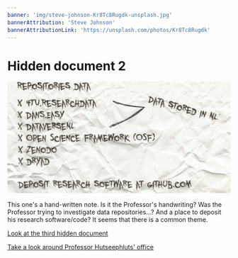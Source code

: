 ```yaml
---
banner: 'img/steve-johnson-Kr8Tc8Rugdk-unsplash.jpg'
bannerAttribution: 'Steve Johnson'
bannerAttributionLink: 'https://unsplash.com/photos/Kr8Tc8Rugdk'
---
```


# Hidden document 2

![](./crumple.jpg)

This one's a hand-written note. Is it the Professor's handwriting? Was the
Professor trying to investigate data repositories...? And a place to deposit
his research software/code? It seems that there is a common theme.

[Look at the third hidden document](/office/paper-bin/document-3/)

[Take a look around Professor Hutseephluts' office](/office/)
